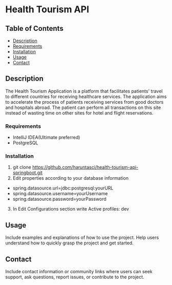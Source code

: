 # Health Tourism API
## Table of Contents
- [Description](#description)
- [Requirements](#requirements)
- [Installation](#installation)
- [Usage](#usage)
- [Contact](#contact)

## Description

The Health Tourism Application is a platform that facilitates patients' travel to different countries for receiving healthcare services. 
The application aims to accelerate the process of patients receiving services from good doctors and hospitals abroad.
The patient can perform all transactions on this site instead of wasting time on other sites for hotel and flight reservations.

### Requirements

- IntelliJ IDEA(Ultimate preferred)
- PostgreSQL

### Installation

1. git clone https://github.com/haruntasci/health-tourism-api-springboot.git
2. Edit properties according to your database information
- spring.datasource.url=jdbc:postgresql:yourURL
- spring.datasource.username=yourUsername
- spring.datasource.password=yourPassword
3. In Edit Configurations section write Active profiles: dev

## Usage

Include examples and explanations of how to use the project. Help users understand how to quickly grasp the project and get started.

## Contact

Include contact information or community links where users can seek support, ask questions, report issues, or contribute to the project.
